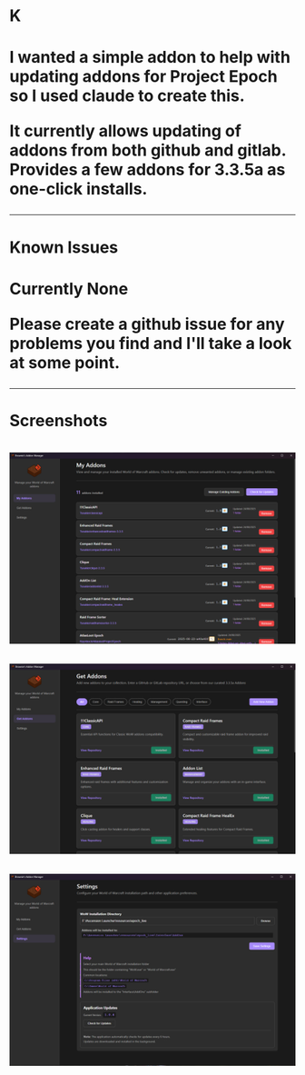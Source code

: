 <h1>K<h1>
I wanted a simple addon to help with updating addons for Project Epoch so I used claude to create this.

It currently allows updating of addons from both github and gitlab. 
Provides a few addons for 3.3.5a as one-click installs.

***
<h1>Known Issues<h1>

Currently None

Please create a github issue for any problems you find and I'll take a look at some point.

***
<h1>Screenshots<h1>

![Brownie's Addon Manager](docs/images/MyAddonPage.png)

![Brownie's Addon Manager](docs/images/GetAddonsPage.png)

![Brownie's Addon Manager](docs/images/SettingsPage.png)


